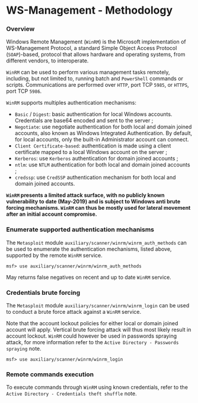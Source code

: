 # WS-Management - Methodology

### Overview

Windows Remote Management (`WinRM`) is the Microsoft implementation of
WS-Management Protocol, a standard Simple Object Access Protocol (`SOAP`)-based,
protocol that allows hardware and operating systems, from different vendors, to
interoperate.

`WinRM` can be used to perform various management tasks remotely, including,
but not limited to, running batch and `PowerShell` commands or scripts.
Communications are performed over `HTTP`, port TCP `5985`, or `HTTPS`, port TCP
`5986`.

`WinRM` supports multiples authentication mechanisms:

  - `Basic` / `Digest`: basic authentication for local Windows accounts.
  Credentials are base64 encoded and sent to the server ;
  - `Negotiate`: use negotiate authentication for both local and domain joined
  accounts, also known as Windows Integrated Authentication. By default, for
  local accounts, only the built-in Administrator account can connect.
  - `Client Certificate-based`: authentication is made using a client
  certificate mapped to a local Windows account on the server ;
  - `Kerberos`: use `Kerberos` authentication for domain joined accounts ;
  - `ntlm`: use `NTLM` authentication for both local and domain joined accounts ;
  - `credssp`: use `CredSSP` authentication mechanism for both local and domain
  joined accounts.

**`WinRM` presents a limited attack surface, with no publicly known
vulnerability to date (May-2019) and is subject to Windows anti brute
forcing mechanisms.
`WinRM` can thus be mostly used for lateral movement after an initial account
compromise.**

### Enumerate supported authentication mechanisms

The `Metasploit` module `auxiliary/scanner/winrm/winrm_auth_methods` can be
used to enumerate the authentication mechanisms, listed above, supported by the
remote `WinRM` service.

```
msf> use auxiliary/scanner/winrm/winrm_auth_methods
```

May returns false negatives on recent and up to date `WinRM` service.

### Credentials brute forcing

The `Metasploit` module `auxiliary/scanner/winrm/winrm_login` can be used to
conduct a brute force attack against a `WinRM` service.

Note that the account lockout policies for either local or domain joined account
will apply. Vertical brute forcing attack will thus most likely result in
account lockout. `WinRM` could however be used in passwords spraying attack,
for more information refer to the `Active Directory - Passwords spraying` note.   

```
msf> use auxiliary/scanner/winrm/winrm_login
```

### Remote commands execution

To execute commands through `WinRM` using known credentials, refer to the
`Active Directory - Credentials theft shuffle` note.
